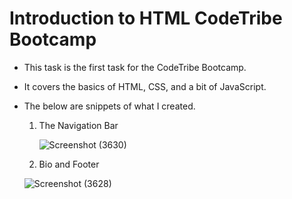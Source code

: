 # **Introduction to HTML CodeTribe Bootcamp**
* This task is the first task for the CodeTribe Bootcamp.
* It covers the basics of HTML, CSS, and a bit of JavaScript.
* The below are snippets of what I created.

  1. The Navigation Bar
     
     ![Screenshot (3630)](https://github.com/Mschlei-48/HTML-Task1/assets/83508295/ec1017d7-7968-4d8c-82f5-2ad54d5f9799)

  2. Bio and Footer

  ![Screenshot (3628)](https://github.com/Mschlei-48/HTML-Task1/assets/83508295/78b5270e-3def-4e1d-84a2-c7aa71966dfe)


  
